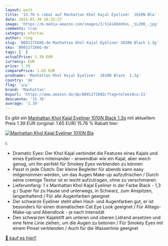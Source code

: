 ```yaml
---
layout: post
title: '15.76 % rabat auf Manhattan Khol Kajal Eyeliner  1010N Bla'
date: 2021-01-30 16:32:27
image: 'https://m.media-amazon.com/images/I/314iAOmX9xL._SL200_.jpg'
comments: true
category: ofertas
author: ring
slug: 'B00127I88Q-de Manhattan Khol Kajal Eyeliner 1010N Black 1.3g'
sku: 'B00127I88Q-de'
tags: [  ]
actualPrice: 1.39 EUR
currency: EUR
price: 1.39
comparePrice: 1.65 EUR
prodname: 'Manhattan Khol Kajal Eyeliner  1010N Black  1.3g'
country: 'de'
flag: '🇩🇪'
brand: 'Manhattan'
buyurl: 'https://www.amazon.de/dp/B00127I88Q/?tag=tolees0ca-21'
descuento: '15.76'
average: '1.39'
---
```


Es gibt ein [Manhattan Khol Kajal Eyeliner  1010N Black  1.3g](https://www.amazon.de/dp/B00127I88Q/?tag=tolees0ca-21) mit aktuellem Preis 1.39 EUR (original: 1.65 EUR) 15.76 % Rabatt hier:

[![Manhattan Khol Kajal Eyeliner  1010N Bla](https://m.media-amazon.com/images/I/314iAOmX9xL._SL200_.jpg)](https://www.amazon.de/dp/B00127I88Q/?tag=tolees0ca-21)

ℹ️:

- Dramatic Eyes: Der Khol Kajal verbindet die Features eines Kajals und eines Eyeliners miteinander - anwendbar wie ein Kajal, aber weich genug, um ihn perfekt für Smokey Eyes verblenden zu können
- Passt in jede Clutch: Der kleine Begleiter für abends kann easy mitgenommen werden, um das Augen Make-up aufzufrischen / Durch seine cremige Textur ist er leicht aufzutragen, ohne zu verschmieren
- Lieferumfang: 1 x Manhattan Khol Kajal Eyeliner in der Farbe Black - 1,3 g / Super für zu Hause und unterwegs, in Schwarz, zum Anspitzen, langanhaltend / Für alle Augenfarben geeignet
- Der schwarze Eyeliner steht allen Haut- und Augenfarben gut, er ist besonders für einen dramatischen Cat Eye Look geeignet / Für Alltags-Make-up und Abendlook - je nach Intensität
- Den schwarzen Kajalstift am unteren und oberen Lidrand ansetzen und eine feine Linie ziehen, um die Augen zu betonen / Für Smokey Eyes mit einem Pinsel verblenden / Auch für die Wasserlinie geeignet

[🛒 kauf es hier!!](https://www.amazon.de/dp/B00127I88Q/?tag=tolees0ca-21)
